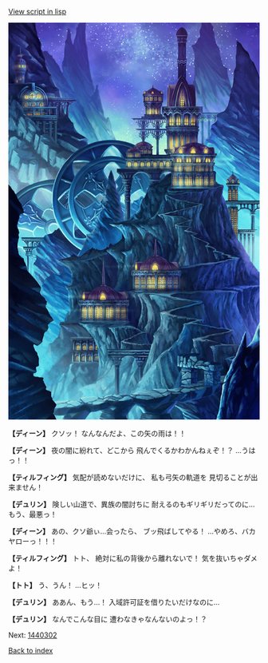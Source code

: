 [View script in lisp](../scripts/1440102.txt)

![004_observatory.png](../images/backgrounds/004_observatory.png)

**【ディーン】**
クソッ！
なんなんだよ、この矢の雨は！！

**【ディーン】**
夜の闇に紛れて、どこから
飛んでくるかわかんねぇぞ！？
…うはっ！！

**【ティルフィング】**
気配が読めないだけに、
私も弓矢の軌道を
見切ることが出来ません！

**【デュリン】**
険しい山道で、異族の闇討ちに
耐えるのもギリギリだってのに…
もう、最悪っ！

**【ディーン】**
あの、クソ爺ぃ…会ったら、
ブッ飛ばしてやる！
…やめろ、バカヤローっ！！！

**【ティルフィング】**
トト、
絶対に私の背後から離れないで！
気を抜いちゃダメよ！

**【トト】**
う、うん！
…ヒッ！

**【デュリン】**
ああん、もう…！
入域許可証を借りたいだけなのに…

**【デュリン】**
なんでこんな目に
遭わなきゃなんないのよっ！？

Next: [1440302](1440302.md)

[Back to index](index.md)

